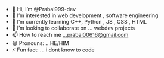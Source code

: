 - 👋 Hi, I’m @Prabal999-dev
- 👀 I’m interested in web development , software engineering 
- 🌱 I’m currently learning C++, Python , JS , CSS , HTML
- 💞️ I’m looking to collaborate on ... webdev projects 
- 📫 How to reach me ...prabal00616@gmail.com
- 😄 Pronouns: ...HE/HIM
- ⚡ Fun fact: ... i dont know to code 

<!---
Prabal999-dev/Prabal999-dev is a ✨ special ✨ repository because its `README.md` (this file) appears on your GitHub profile.
You can click the Preview link to take a look at your changes.
--->

